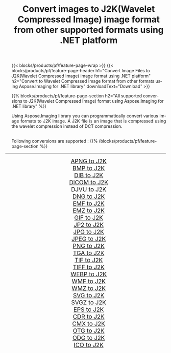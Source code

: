 ﻿---
title: Convert images to J2K(Wavelet Compressed Image) image format from other supported formats using .NET platform 
weight: 3920
url: /net/conversion/to/j2k/ 
lang: en
langdirlevel: 2
locales: zh-hans,ja,it,ru,de,es,fr,nl,id,lt,pl,pt,vi,tr,ko,zh-hant,ar,hi,th,sv,cs,uk,he
description: Using Aspose.Imaging for .NET library it is easy to convert to J2K(Wavelet Compressed Image) from other supported image formats
---

{{< blocks/products/pf/feature-page-wrap >}}
{{< blocks/products/pf/feature-page-header h1="Convert Image Files to J2K(Wavelet Compressed Image) image format using .NET platform" h2="Convert to Wavelet Compressed Image format from other formats using Aspose.Imaging for .NET library" downloadText="Download" >}}


{{% blocks/products/pf/feature-page-section  h2="All supported conversions to J2K(Wavelet Compressed Image) format using Aspose.Imaging for .NET library" %}}
<p align=justify>Using Aspose.Imaging library you can programmatically convert various image formats to J2K image. A J2K file is an image that is compressed using the wavelet compression instead of DCT compression.</p>
<br/>
Following conversions are supported :
{{% /blocks/products/pf/feature-page-section %}}
<div class="container-fluid productfamilypage bg-gray">
    <div class="convertypes bg-gray agp-content section">
        <div class="container">
		<hr style="margin-left:-20px;"/>
		<div class="row other-converters" style="gap: 10px;font-size: 19px;text-align:center;">
		    <div class='col-md-2 other-converter remove-lp remove-rp'><a href="/imaging/net/conversion/apng-to-j2k/" style="padding:15px;">APNG to J2K</a></div>
<div class='col-md-2 other-converter remove-lp remove-rp'><a href="/imaging/net/conversion/bmp-to-j2k/" style="padding:15px;">BMP to J2K</a></div>
<div class='col-md-2 other-converter remove-lp remove-rp'><a href="/imaging/net/conversion/dib-to-j2k/" style="padding:15px;">DIB to J2K</a></div>
<div class='col-md-2 other-converter remove-lp remove-rp'><a href="/imaging/net/conversion/dicom-to-j2k/" style="padding:15px;">DICOM to J2K</a></div>
<div class='col-md-2 other-converter remove-lp remove-rp'><a href="/imaging/net/conversion/djvu-to-j2k/" style="padding:15px;">DJVU to J2K</a></div>
<div class='col-md-2 other-converter remove-lp remove-rp'><a href="/imaging/net/conversion/dng-to-j2k/" style="padding:15px;">DNG to J2K</a></div>
<div class='col-md-2 other-converter remove-lp remove-rp'><a href="/imaging/net/conversion/emf-to-j2k/" style="padding:15px;">EMF to J2K</a></div>
<div class='col-md-2 other-converter remove-lp remove-rp'><a href="/imaging/net/conversion/emz-to-j2k/" style="padding:15px;">EMZ to J2K</a></div>
<div class='col-md-2 other-converter remove-lp remove-rp'><a href="/imaging/net/conversion/gif-to-j2k/" style="padding:15px;">GIF to J2K</a></div>
<div class='col-md-2 other-converter remove-lp remove-rp'><a href="/imaging/net/conversion/jp2-to-j2k/" style="padding:15px;">JP2 to J2K</a></div>
<div class='col-md-2 other-converter remove-lp remove-rp'><a href="/imaging/net/conversion/jpg-to-j2k/" style="padding:15px;">JPG to J2K</a></div>
<div class='col-md-2 other-converter remove-lp remove-rp'><a href="/imaging/net/conversion/jpeg-to-j2k/" style="padding:15px;">JPEG to J2K</a></div>
<div class='col-md-2 other-converter remove-lp remove-rp'><a href="/imaging/net/conversion/png-to-j2k/" style="padding:15px;">PNG to J2K</a></div>
<div class='col-md-2 other-converter remove-lp remove-rp'><a href="/imaging/net/conversion/tga-to-j2k/" style="padding:15px;">TGA to J2K</a></div>
<div class='col-md-2 other-converter remove-lp remove-rp'><a href="/imaging/net/conversion/tif-to-j2k/" style="padding:15px;">TIF to J2K</a></div>
<div class='col-md-2 other-converter remove-lp remove-rp'><a href="/imaging/net/conversion/tiff-to-j2k/" style="padding:15px;">TIFF to J2K</a></div>
<div class='col-md-2 other-converter remove-lp remove-rp'><a href="/imaging/net/conversion/webp-to-j2k/" style="padding:15px;">WEBP to J2K</a></div>
<div class='col-md-2 other-converter remove-lp remove-rp'><a href="/imaging/net/conversion/wmf-to-j2k/" style="padding:15px;">WMF to J2K</a></div>
<div class='col-md-2 other-converter remove-lp remove-rp'><a href="/imaging/net/conversion/wmz-to-j2k/" style="padding:15px;">WMZ to J2K</a></div>
<div class='col-md-2 other-converter remove-lp remove-rp'><a href="/imaging/net/conversion/svg-to-j2k/" style="padding:15px;">SVG to J2K</a></div>
<div class='col-md-2 other-converter remove-lp remove-rp'><a href="/imaging/net/conversion/svgz-to-j2k/" style="padding:15px;">SVGZ to J2K</a></div>
<div class='col-md-2 other-converter remove-lp remove-rp'><a href="/imaging/net/conversion/eps-to-j2k/" style="padding:15px;">EPS to J2K</a></div>
<div class='col-md-2 other-converter remove-lp remove-rp'><a href="/imaging/net/conversion/cdr-to-j2k/" style="padding:15px;">CDR to J2K</a></div>
<div class='col-md-2 other-converter remove-lp remove-rp'><a href="/imaging/net/conversion/cmx-to-j2k/" style="padding:15px;">CMX to J2K</a></div>
<div class='col-md-2 other-converter remove-lp remove-rp'><a href="/imaging/net/conversion/otg-to-j2k/" style="padding:15px;">OTG to J2K</a></div>
<div class='col-md-2 other-converter remove-lp remove-rp'><a href="/imaging/net/conversion/odg-to-j2k/" style="padding:15px;">ODG to J2K</a></div>
<div class='col-md-2 other-converter remove-lp remove-rp'><a href="/imaging/net/conversion/ico-to-j2k/" style="padding:15px;">ICO to J2K</a></div>
                </div>
        </div>
    </div>
</div>
<br/>

